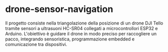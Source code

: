 # drone-sensor-navigation
Il progetto consiste nella triangolazione della posizione di un drone DJI Tello tramite sensori a ultrasuoni HC-SR04 collegati a microcontrollori ESP32 e Arduino. L'obiettivo è guidare il drone in modo preciso per raccogliere un pacco, integrando sensoristica, programmazione embedded e comunicazione tra dispositivi.
